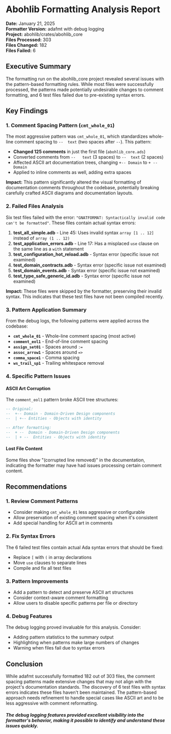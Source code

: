 # Abohlib Formatting Analysis Report

**Date:** January 21, 2025  
**Formatter Version:** adafmt with debug logging  
**Project:** abohlib/crates/abohlib_core  
**Files Processed:** 303  
**Files Changed:** 182  
**Files Failed:** 6  

## Executive Summary

The formatting run on the abohlib_core project revealed several issues with the pattern-based formatting rules. While most files were successfully processed, the patterns made potentially undesirable changes to comment formatting, and 6 test files failed due to pre-existing syntax errors.

## Key Findings

### 1. Comment Spacing Pattern (`cmt_whole_01`)

The most aggressive pattern was `cmt_whole_01`, which standardizes whole-line comment spacing to `--  text` (two spaces after `--`). This pattern:

- **Changed 125 comments** in just the first file (`abohlib_core.ads`)
- Converted comments from `--   text` (3 spaces) to `--  text` (2 spaces)
- Affected ASCII art documentation trees, changing `+-- Domain` to `+ --  Domain`
- Applied to inline comments as well, adding extra spaces

**Impact:** This pattern significantly altered the visual formatting of documentation comments throughout the codebase, potentially breaking carefully crafted ASCII diagrams and documentation layouts.

### 2. Failed Files Analysis

Six test files failed with the error: `"GNATFORMAT: Syntactically invalid code can't be formatted"`. These files contain actual syntax errors:

1. **test_all_simple.adb** - Line 45: Uses invalid syntax `array [1 .. 12]` instead of `array (1 .. 12)`
2. **test_application_errors.adb** - Line 17: Has a misplaced `use` clause on the same line as a `with` statement
3. **test_configuration_hot_reload.adb** - Syntax error (specific issue not examined)
4. **test_domain_contracts.adb** - Syntax error (specific issue not examined)
5. **test_domain_events.adb** - Syntax error (specific issue not examined)
6. **test_type_safe_generic_id.adb** - Syntax error (specific issue not examined)

**Impact:** These files were skipped by the formatter, preserving their invalid syntax. This indicates that these test files have not been compiled recently.

### 3. Pattern Application Summary

From the debug logs, the following patterns were applied across the codebase:

- **`cmt_whole_01`** - Whole-line comment spacing (most active)
- **`comment_eol1`** - End-of-line comment spacing
- **`assign_set01`** - Spaces around `:=`
- **`assoc_arrow1`** - Spaces around `=>`
- **`comma_space1`** - Comma spacing
- **`ws_trail_sp1`** - Trailing whitespace removal

### 4. Specific Pattern Issues

#### ASCII Art Corruption
The `comment_eol1` pattern broke ASCII tree structures:
```ada
-- Original:
--  +-- Domain - Domain-Driven Design components
--  | +-- Entities - Objects with identity

-- After formatting:
--  + --  Domain - Domain-Driven Design components
--  | + --  Entities - Objects with identity
```

#### Lost File Content
Some files show "(corrupted line removed)" in the documentation, indicating the formatter may have had issues processing certain comment content.

## Recommendations

### 1. Review Comment Patterns
- Consider making `cmt_whole_01` less aggressive or configurable
- Allow preservation of existing comment spacing when it's consistent
- Add special handling for ASCII art in comments

### 2. Fix Syntax Errors
The 6 failed test files contain actual Ada syntax errors that should be fixed:
- Replace `[` with `(` in array declarations
- Move `use` clauses to separate lines
- Compile and fix all test files

### 3. Pattern Improvements
- Add a pattern to detect and preserve ASCII art structures
- Consider context-aware comment formatting
- Allow users to disable specific patterns per file or directory

### 4. Debug Features
The debug logging proved invaluable for this analysis. Consider:
- Adding pattern statistics to the summary output
- Highlighting when patterns make large numbers of changes
- Warning when files fail due to syntax errors

## Conclusion

While adafmt successfully formatted 182 out of 303 files, the comment spacing patterns made extensive changes that may not align with the project's documentation standards. The discovery of 6 test files with syntax errors indicates these files haven't been maintained. The pattern-based approach needs refinement to handle special cases like ASCII art and to be less aggressive with comment reformatting.

##### The debug logging features provided excellent visibility into the formatter's behavior, making it possible to identify and understand these issues quickly.